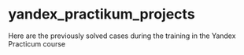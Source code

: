 # yandex_practikum_projects
Here are the previously solved cases during the training in the Yandex Practicum course
